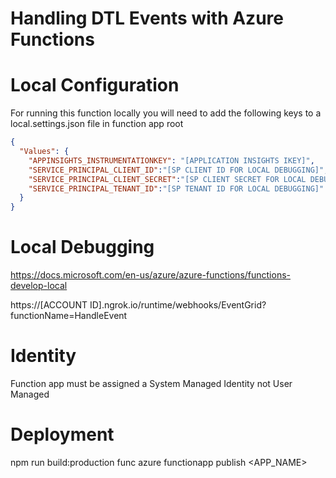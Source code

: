 # Handling DTL Events with Azure Functions

# Local Configuration
For running this function locally you will need to add the following keys to a local.settings.json file in function app root

```json
{
  "Values": {
    "APPINSIGHTS_INSTRUMENTATIONKEY": "[APPLICATION INSIGHTS IKEY]",
    "SERVICE_PRINCIPAL_CLIENT_ID":"[SP CLIENT ID FOR LOCAL DEBUGGING]",
    "SERVICE_PRINCIPAL_CLIENT_SECRET":"[SP CLIENT SECRET FOR LOCAL DEBUGGING]",
    "SERVICE_PRINCIPAL_TENANT_ID":"[SP TENANT ID FOR LOCAL DEBUGGING]"
  }
}
```


# Local Debugging
https://docs.microsoft.com/en-us/azure/azure-functions/functions-develop-local

https://[ACCOUNT ID].ngrok.io/runtime/webhooks/EventGrid?functionName=HandleEvent

# Identity
Function app must be assigned a System Managed Identity not User Managed

# Deployment
npm run build:production 
func azure functionapp publish <APP_NAME>